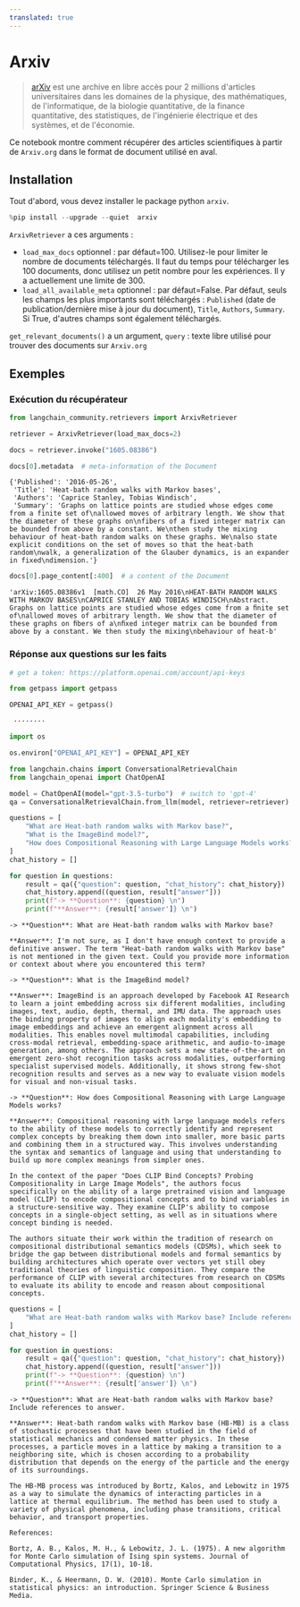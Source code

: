 ```yaml
---
translated: true
---
```


# Arxiv

>[arXiv](https://arxiv.org/) est une archive en libre accès pour 2 millions d'articles universitaires dans les domaines de la physique, des mathématiques, de l'informatique, de la biologie quantitative, de la finance quantitative, des statistiques, de l'ingénierie électrique et des systèmes, et de l'économie.

Ce notebook montre comment récupérer des articles scientifiques à partir de `Arxiv.org` dans le format de document utilisé en aval.

## Installation

Tout d'abord, vous devez installer le package python `arxiv`.

```python
%pip install --upgrade --quiet  arxiv
```

`ArxivRetriever` a ces arguments :
- `load_max_docs` optionnel : par défaut=100. Utilisez-le pour limiter le nombre de documents téléchargés. Il faut du temps pour télécharger les 100 documents, donc utilisez un petit nombre pour les expériences. Il y a actuellement une limite de 300.
- `load_all_available_meta` optionnel : par défaut=False. Par défaut, seuls les champs les plus importants sont téléchargés : `Published` (date de publication/dernière mise à jour du document), `Title`, `Authors`, `Summary`. Si True, d'autres champs sont également téléchargés.

`get_relevant_documents()` a un argument, `query` : texte libre utilisé pour trouver des documents sur `Arxiv.org`

## Exemples

### Exécution du récupérateur

```python
from langchain_community.retrievers import ArxivRetriever
```

```python
retriever = ArxivRetriever(load_max_docs=2)
```

```python
docs = retriever.invoke("1605.08386")
```

```python
docs[0].metadata  # meta-information of the Document
```

```output
{'Published': '2016-05-26',
 'Title': 'Heat-bath random walks with Markov bases',
 'Authors': 'Caprice Stanley, Tobias Windisch',
 'Summary': 'Graphs on lattice points are studied whose edges come from a finite set of\nallowed moves of arbitrary length. We show that the diameter of these graphs on\nfibers of a fixed integer matrix can be bounded from above by a constant. We\nthen study the mixing behaviour of heat-bath random walks on these graphs. We\nalso state explicit conditions on the set of moves so that the heat-bath random\nwalk, a generalization of the Glauber dynamics, is an expander in fixed\ndimension.'}
```

```python
docs[0].page_content[:400]  # a content of the Document
```

```output
'arXiv:1605.08386v1  [math.CO]  26 May 2016\nHEAT-BATH RANDOM WALKS WITH MARKOV BASES\nCAPRICE STANLEY AND TOBIAS WINDISCH\nAbstract. Graphs on lattice points are studied whose edges come from a ﬁnite set of\nallowed moves of arbitrary length. We show that the diameter of these graphs on ﬁbers of a\nﬁxed integer matrix can be bounded from above by a constant. We then study the mixing\nbehaviour of heat-b'
```

### Réponse aux questions sur les faits

```python
# get a token: https://platform.openai.com/account/api-keys

from getpass import getpass

OPENAI_API_KEY = getpass()
```

```output
 ········
```

```python
import os

os.environ["OPENAI_API_KEY"] = OPENAI_API_KEY
```

```python
from langchain.chains import ConversationalRetrievalChain
from langchain_openai import ChatOpenAI

model = ChatOpenAI(model="gpt-3.5-turbo")  # switch to 'gpt-4'
qa = ConversationalRetrievalChain.from_llm(model, retriever=retriever)
```

```python
questions = [
    "What are Heat-bath random walks with Markov base?",
    "What is the ImageBind model?",
    "How does Compositional Reasoning with Large Language Models works?",
]
chat_history = []

for question in questions:
    result = qa({"question": question, "chat_history": chat_history})
    chat_history.append((question, result["answer"]))
    print(f"-> **Question**: {question} \n")
    print(f"**Answer**: {result['answer']} \n")
```

```output
-> **Question**: What are Heat-bath random walks with Markov base?

**Answer**: I'm not sure, as I don't have enough context to provide a definitive answer. The term "Heat-bath random walks with Markov base" is not mentioned in the given text. Could you provide more information or context about where you encountered this term?

-> **Question**: What is the ImageBind model?

**Answer**: ImageBind is an approach developed by Facebook AI Research to learn a joint embedding across six different modalities, including images, text, audio, depth, thermal, and IMU data. The approach uses the binding property of images to align each modality's embedding to image embeddings and achieve an emergent alignment across all modalities. This enables novel multimodal capabilities, including cross-modal retrieval, embedding-space arithmetic, and audio-to-image generation, among others. The approach sets a new state-of-the-art on emergent zero-shot recognition tasks across modalities, outperforming specialist supervised models. Additionally, it shows strong few-shot recognition results and serves as a new way to evaluate vision models for visual and non-visual tasks.

-> **Question**: How does Compositional Reasoning with Large Language Models works?

**Answer**: Compositional reasoning with large language models refers to the ability of these models to correctly identify and represent complex concepts by breaking them down into smaller, more basic parts and combining them in a structured way. This involves understanding the syntax and semantics of language and using that understanding to build up more complex meanings from simpler ones.

In the context of the paper "Does CLIP Bind Concepts? Probing Compositionality in Large Image Models", the authors focus specifically on the ability of a large pretrained vision and language model (CLIP) to encode compositional concepts and to bind variables in a structure-sensitive way. They examine CLIP's ability to compose concepts in a single-object setting, as well as in situations where concept binding is needed.

The authors situate their work within the tradition of research on compositional distributional semantics models (CDSMs), which seek to bridge the gap between distributional models and formal semantics by building architectures which operate over vectors yet still obey traditional theories of linguistic composition. They compare the performance of CLIP with several architectures from research on CDSMs to evaluate its ability to encode and reason about compositional concepts.
```

```python
questions = [
    "What are Heat-bath random walks with Markov base? Include references to answer.",
]
chat_history = []

for question in questions:
    result = qa({"question": question, "chat_history": chat_history})
    chat_history.append((question, result["answer"]))
    print(f"-> **Question**: {question} \n")
    print(f"**Answer**: {result['answer']} \n")
```

```output
-> **Question**: What are Heat-bath random walks with Markov base? Include references to answer.

**Answer**: Heat-bath random walks with Markov base (HB-MB) is a class of stochastic processes that have been studied in the field of statistical mechanics and condensed matter physics. In these processes, a particle moves in a lattice by making a transition to a neighboring site, which is chosen according to a probability distribution that depends on the energy of the particle and the energy of its surroundings.

The HB-MB process was introduced by Bortz, Kalos, and Lebowitz in 1975 as a way to simulate the dynamics of interacting particles in a lattice at thermal equilibrium. The method has been used to study a variety of physical phenomena, including phase transitions, critical behavior, and transport properties.

References:

Bortz, A. B., Kalos, M. H., & Lebowitz, J. L. (1975). A new algorithm for Monte Carlo simulation of Ising spin systems. Journal of Computational Physics, 17(1), 10-18.

Binder, K., & Heermann, D. W. (2010). Monte Carlo simulation in statistical physics: an introduction. Springer Science & Business Media.
```
